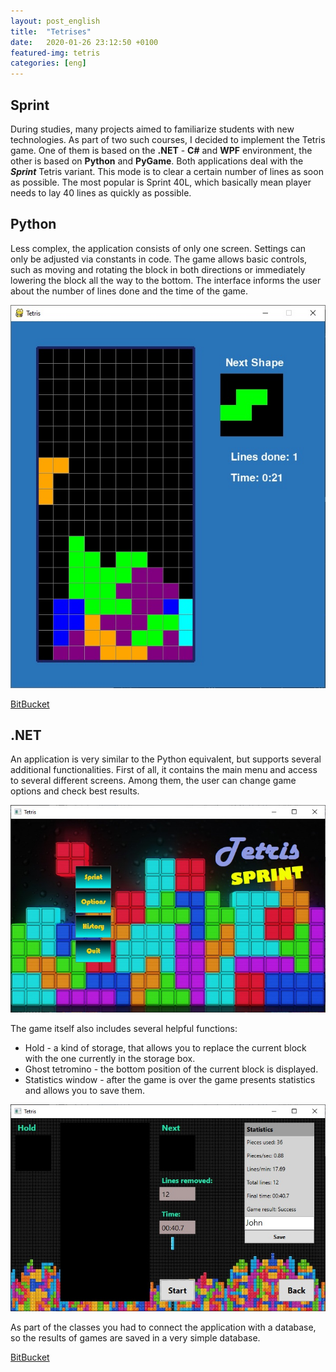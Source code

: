 ```yaml
---
layout: post_english
title:  "Tetrises"
date:   2020-01-26 23:12:50 +0100
featured-img: tetris
categories: [eng]
---
```

## Sprint
During studies, many projects aimed to familiarize students with new technologies. As part of two such courses, I decided to implement the Tetris game. One of them is based on the **.NET** - **C#** and **WPF** environment, the other is based on **Python** and **PyGame**.
Both applications deal with the ***Sprint*** Tetris variant. This mode is to clear a certain number of lines as soon as possible. The most popular is Sprint 40L, which basically mean player needs to lay 40 lines as quickly as possible.

## Python
Less complex, the application consists of only one screen. Settings can only be adjusted via constants in code. The game allows basic controls, such as moving and rotating the block in both directions or immediately lowering the block all the way to the bottom. The interface informs the user about the number of lines done and the time of the game.

![](https://raw.githubusercontent.com/jacekbla/jacekbla.github.io/master/assets/img/posts/content/tetris/python.jpg)

[BitBucket](https://bitbucket.org/jacekbla/python_tetris)

## .NET
An application is very similar to the Python equivalent, but supports several additional functionalities. First of all, it contains the main menu and access to several different screens. Among them, the user can change game options and check best results.

![](https://raw.githubusercontent.com/jacekbla/jacekbla.github.io/master/assets/img/posts/content/tetris/menu.jpg)

The game itself also includes several helpful functions:
- Hold - a kind of storage, that allows you to replace the current block with the one currently in the storage box.
- Ghost tetromino - the bottom position of the current block is displayed.
- Statistics window - after the game is over the game presents statistics and allows you to save them.

![](https://raw.githubusercontent.com/jacekbla/jacekbla.github.io/master/assets/img/posts/content/tetris/stats.jpg)

As part of the classes you had to connect the application with a database, so the results of games are saved in a very simple database.

[BitBucket](https://bitbucket.org/jacekbla/tetris)